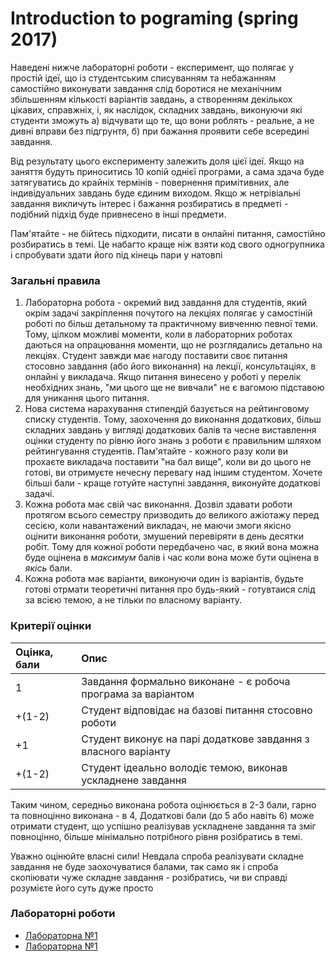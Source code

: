 # [](#header-1) Introduction to pograming (spring 2017)
Наведені нижче лабораторні роботи - експеримент, що полягає у простій ідеї, що із студентським списуванням та небажанням самостійно виконувати завдання слід боротися не механічним збільшенням кількості варіантів завдань, а створенням декількох цікавих, справжніх, і, як наслідок, складних завдань, виконуючи які студенти зможуть а) відчувати що те, що вони роблять - реальне, а не дивні вправи без підгрунтя, б) при бажання проявити себе всередині завдання.

Від результату цього експерименту залежить доля цієї ідеї. Якщо на заняття будуть приноситись 10 копій однієї програми, а сама здача буде затягуватись до крайніх термінів - повернення примітивних, але індивідуальних завдань буде єдиним виходом. Якщо ж нетрівіальні завдання викличуть інтерес і бажання розбиратись в предметі - подібний підхід буде привнесено в інші предмети.

Пам'ятайте - не бійтесь підходити, писати в онлайні питання, самостійно розбиратись в темі. Це набагто краще ніж взяти код свого одногрупника і спробувати здати його під кінець пари у натовпі

### Загальні правила

1. Лабораторна робота - окремий вид завдання для студентів, який окрім задачі закріплення почутого на лекціях полягає у самостіній роботі по більш детальному та практичному вивченню певної теми. Тому, цілком можливі моменти, коли в лабораторних роботах даються на опрацювання моменти, що не розглядались детально на лекціях. Студент завжди має нагоду поставити своє питання стосовно завдання (або його виконання) на лекції, консультаціях, в онлайні у викладача. Якщо питання винесено у роботі у перелік необхідних знань, "ми цього ще не вивчали" не є вагомою підставою для уникання цього питання.
1. Нова система нарахування стипендій базується на рейтинговому списку студентів. Тому, заохочення до виконання додаткових, більш складних завдань у вигляді додаткових балів та чесне виставлення оцінки студенту по рівню його знань з роботи є правильним шляхом рейтингування студентів. Пам'ятайте - кожного разу коли ви прохаєте викладача поставити "на бал вище", коли ви до цього не готові, ви отримуєте нечесну перевагу над іншим студентом. Хочете більші бали - краще готуйте наступні завдання, виконуйте додаткові задачі.
1. Кожна робота має свій час виконання. Дозвіл здавати роботи протягом всього семестру призводить до великого ажіотажу перед сесією, коли навантажений викладач, не маючи змоги якісно оцінити виконання роботи, змушений перевіряти в день десятки робіт. Тому для кожної роботи передбачено час, в який вона можна буде оцінена в _максимум_ балів і час коли вона може бути оцінена в _якісь_ бали.
1. Кожна робота має варіанти, виконуючи один із варіантів, будьте готові отрмати теоретичні питання про будь-який - готувтаися слід за всією темою, а не тільки по власному варіанту.

### Критерії оцінки

| Оцінка, бали |     Опис                                                        |
|:-------------|:----------------------------------------------------------------|
| 1            | Завдання формально виконане - є робоча програма за варіантом    |
| +(1-2)       | Студент відповідає на базові питання стосовно роботи            |
| +1            | Студент виконує на парі додаткове завдання з власного варіанту |
| +(1-2)       | Студент ідеально володіє темою, виконав ускладнене завдання     |

Таким чином, середньо виконана робота оцінюється в 2-3 бали, гарно та повноцінно виконана - в 4, Додаткові бали (до 5 або навіть 6) може отримати студент, що успішно реалізував ускладнене завдання та зміг повноцінно, більше мінімально потрібного рівня розібратись в темі.

Уважно оцінюйте власні сили! Невдала спроба реалізувати складне завдання не буде заохочуватися балами, так само як і спроба скопіювати чуже складне завдання - розібратись, чи ви справді розумієте його суть дуже просто

### Лабораторні роботи
* [Лабораторна №1](labs_spring_2017/assignment_1.md)
* [Лабораторна №1](labs_spring_2017/assignment_3.md)
